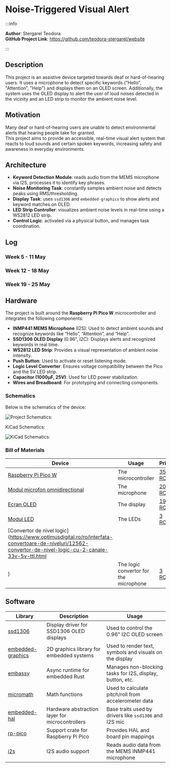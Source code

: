 # Noise-Triggered Visual Alert 

:::info 

**Author**: Stergarel Teodora \
**GitHub Project Link**: https://github.com/teodora-stergarel/website

:::

## Description

This project is an assistive device targeted towards deaf or hard-of-hearing users. It uses a microphone to detect specific keywords ("Hello”, "Attention”, "Help") and displays them on an OLED screen. Additionally, the system uses the OLED display to alert the user of loud noises detected in the vicinity and an LED strip to monitor the ambient noise level.

## Motivation

Many deaf or hard-of-hearing users are unable to detect environmental alerts that hearing people take for granted.  
This project aims to provide an accessible, real-time visual alert system that reacts to loud sounds and certain spoken keywords, increasing safety and awareness in everyday environments.

## Architecture 

- **Keyword Detection Module**: reads audio from the MEMS microphone via I2S, processes it to identify key phrases.
- **Noise Monitoring Task**: constantly samples ambient noise and detects peaks using RMS/thresholding.
- **Display Task**: uses `ssd1306` and `embedded-graphics` to show alerts and keyword matches on OLED.
- **LED Strip Controller**: visualizes ambient noise levels in real-time using a WS2812 LED strip.
- **Control Logic**: activated via a physical button, and manages task coordination.

## Log

<!-- write your progress here every week -->

### Week 5 - 11 May

### Week 12 - 18 May

### Week 19 - 25 May

## Hardware

The project is built around the **Raspberry Pi Pico W** microcontroller and integrates the following components:

- **INMP441 MEMS Microphone** (I2S): Used to detect ambient sounds and recognize keywords like “Hello”, “Attention”, and “Help”.
- **SSD1306 OLED Display** (0.96", I2C): Displays alerts and recognized keywords in real time.
- **WS2812 LED Strip**: Provides a visual representation of ambient noise intensity.
- **Push Button**: Used to activate or reset listening mode.
- **Logic Level Converter**: Ensures voltage compatibility between the Pico and the 5V LED strip.
- **Capacitor (1000μF, 25V)**: Used for LED power stabilization.
- **Wires and Breadboard**: For prototyping and connecting components.

### Schematics

Below is the schematics of the device:

![Project Schematics:](/img/architecture.png)

KiCad Schematics:

![KiCad Schematics:](/img/kicad.webp)


### Bill of Materials

<!-- Fill out this table with all the hardware components that you might need.

The format is 
```
| [Device](link://to/device) | This is used ... | [price](link://to/store) |

```

-->

| Device | Usage | Price |
|--------|--------|-------|
| [Raspberry Pi Pico W](https://www.raspberrypi.com/documentation/microcontrollers/raspberry-pi-pico.html) | The microcontroller | [35 RON](https://www.optimusdigital.ro/en/raspberry-pi-boards/12394-raspberry-pi-pico-w.html) |
| [Modul microfon omnidirectional](https://www.raspberrypi.com/documentation/microcontrollers/raspberry-pi-pico.html) | The microphone | [20 RON](https://www.bitmi.ro/modul-microfon-omnidirectional-interfata-i2s-mems-inmp441-11003.html?gad_source=1&gclid=Cj0KCQjwqIm_BhDnARIsAKBYcmuBUV_YFqcN24x17xXztcQ3M9MRrACTFx02nfLMn8JOe7VPRAFTBYsaAuFZEALw_wcB) |
| [Ecran OLED](https://www.bitmi.ro/componente-electronice/ecran-oled-0-96-cu-interfata-iic-i2c-10488.html) | The display | [19 RON](https://www.bitmi.ro/componente-electronice/ecran-oled-0-96-cu-interfata-iic-i2c-10488.html) |
| [Modul LED](https://www.bitmi.ro/module-electronice/modul-led-semafor-compatibil-arduino-10405.html) | The LEDs | [3 RON](https://www.bitmi.ro/module-electronice/modul-led-semafor-compatibil-arduino-10405.html) |
| [Convertor de nivel logic](https://www.optimusdigital.ro/ro/interfata-convertoare-de-niveluri/12562-convertor-de-nivel-logic-cu-2-canale-33v-5v-ttl.html
) | The logic convertor for the microphone | [3 RON](https://www.bitmi.ro/componente-electronice/ecran-oled-0-96-cu-interfata-iic-i2c-10488.html) |


## Software

| Library | Description | Usage |
|---------|-------------|-------|
| [ssd1306](https://crates.io/crates/ssd1306) | Display driver for SSD1306 OLED displays | Used to control the 0.96" I2C OLED screen |
| [embedded-graphics](https://github.com/embedded-graphics/embedded-graphics) | 2D graphics library for embedded systems | Used to render text, symbols and visuals on the display |
| [embassy](https://github.com/embassy-rs/embassy) | Async runtime for embedded Rust | Manages non-blocking tasks for I2S, display, button, etc. |
| [micromath](https://crates.io/crates/micromath) | Math functions | Used to calculate pitch/roll from accelerometer data |
| [embedded-hal](https://github.com/rust-embedded/embedded-hal) | Hardware abstraction layer for microcontrollers | Base traits used by drivers like `ssd1306` and I2S mic |
| [rp-pico](https://crates.io/crates/rp-pico) | Support crate for Raspberry Pi Pico | Provides HAL and board pin mappings |
| [i2s](https://github.com/ryankurte/rust-i2s) | I2S audio support | Reads audio data from the MEMS INMP441 microphone |